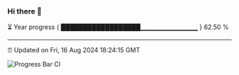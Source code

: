 ### Hi there 👋

⏳ Year progress { ██████████████████▁▁▁▁▁▁▁▁▁▁▁▁ } 62.50 %

---

⏰ Updated on Fri, 16 Aug 2024 18:24:15 GMT

![Progress Bar CI](https://github.com/liununu/liununu/workflows/Progress%20Bar%20CI/badge.svg)
